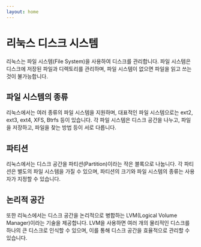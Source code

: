 ```yaml
---
layout: home
---
```


# 리눅스 디스크 시스템
리눅스는 파일 시스템(File System)을 사용하여 디스크를 관리합니다. 파일 시스템은 디스크에 저장된 파일과 디렉토리를 관리하며, 파일 시스템이 없으면 파일을 읽고 쓰는 것이 불가능합니다.  


## 파일 시스템의 종류
리눅스에서는 여러 종류의 파일 시스템을 지원하며, 대표적인 파일 시스템으로는 ext2, ext3, ext4, XFS, Btrfs 등이 있습니다. 각 파일 시스템은 디스크 공간을 나누고, 파일을 저장하고, 파일을 찾는 방법 등이 서로 다릅니다.

## 파티션
리눅스에서는 디스크 공간을 파티션(Partition)이라는 작은 블록으로 나눕니다. 각 파티션은 별도의 파일 시스템을 가질 수 있으며, 파티션의 크기와 파일 시스템의 종류는 사용자가 지정할 수 있습니다.

## 논리적 공간
또한 리눅스에서는 디스크 공간을 논리적으로 병합하는 LVM(Logical Volume Manager)이라는 기술을 제공합니다. LVM을 사용하면 여러 개의 물리적인 디스크를 하나의 큰 디스크로 인식할 수 있으며, 이를 통해 디스크 공간을 효율적으로 관리할 수 있습니다.






